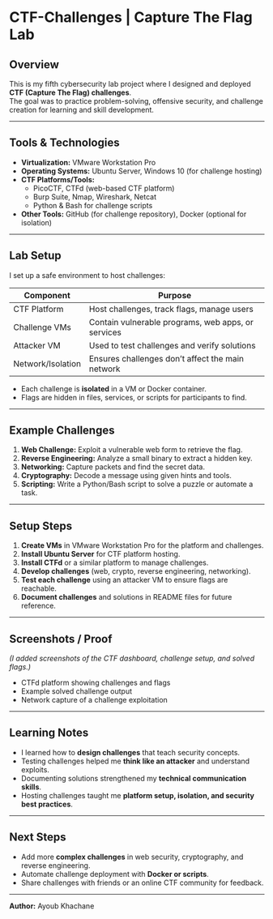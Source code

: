 # CTF-Challenges | Capture The Flag Lab

## Overview
This is my fifth cybersecurity lab project where I designed and deployed **CTF (Capture The Flag) challenges**.  
The goal was to practice problem-solving, offensive security, and challenge creation for learning and skill development.

---

## Tools & Technologies
- **Virtualization:** VMware Workstation Pro  
- **Operating Systems:** Ubuntu Server, Windows 10 (for challenge hosting)  
- **CTF Platforms/Tools:**  
  - PicoCTF, CTFd (web-based CTF platform)  
  - Burp Suite, Nmap, Wireshark, Netcat  
  - Python & Bash for challenge scripts  
- **Other Tools:** GitHub (for challenge repository), Docker (optional for isolation)  

---

## Lab Setup
I set up a safe environment to host challenges:

| Component       | Purpose |
|----------------|---------|
| CTF Platform    | Host challenges, track flags, manage users |
| Challenge VMs  | Contain vulnerable programs, web apps, or services |
| Attacker VM    | Used to test challenges and verify solutions |
| Network/Isolation | Ensures challenges don’t affect the main network |

- Each challenge is **isolated** in a VM or Docker container.  
- Flags are hidden in files, services, or scripts for participants to find.  

---

## Example Challenges
1. **Web Challenge:** Exploit a vulnerable web form to retrieve the flag.  
2. **Reverse Engineering:** Analyze a small binary to extract a hidden key.  
3. **Networking:** Capture packets and find the secret data.  
4. **Cryptography:** Decode a message using given hints and tools.  
5. **Scripting:** Write a Python/Bash script to solve a puzzle or automate a task.  

---

## Setup Steps
1. **Create VMs** in VMware Workstation Pro for the platform and challenges.  
2. **Install Ubuntu Server** for CTF platform hosting.  
3. **Install CTFd** or a similar platform to manage challenges.  
4. **Develop challenges** (web, crypto, reverse engineering, networking).  
5. **Test each challenge** using an attacker VM to ensure flags are reachable.  
6. **Document challenges** and solutions in README files for future reference.  

---

## Screenshots / Proof
*(I added screenshots of the CTF dashboard, challenge setup, and solved flags.)*  

- CTFd platform showing challenges and flags  
- Example solved challenge output  
- Network capture of a challenge exploitation  

---

## Learning Notes
- I learned how to **design challenges** that teach security concepts.  
- Testing challenges helped me **think like an attacker** and understand exploits.  
- Documenting solutions strengthened my **technical communication skills**.  
- Hosting challenges taught me **platform setup, isolation, and security best practices**.  

---

## Next Steps
- Add more **complex challenges** in web security, cryptography, and reverse engineering.  
- Automate challenge deployment with **Docker or scripts**.  
- Share challenges with friends or an online CTF community for feedback.  

---

**Author:** Ayoub Khachane
